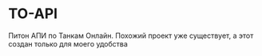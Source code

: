# TO-API
Питон АПИ по Танкам Онлайн. Похожий проект уже существует, а этот создан только для моего удобства
